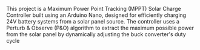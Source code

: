 This project is a Maximum Power Point Tracking (MPPT) Solar Charge Controller built using an Arduino Nano, designed for efficiently charging 24V battery systems from a solar panel source. The controller uses a Perturb & Observe (P&O) algorithm to extract the maximum possible power from the solar panel by dynamically adjusting the buck converter's duty cycle
